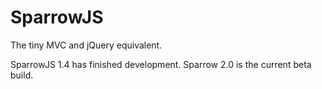 SparrowJS
=========

The tiny MVC and jQuery equivalent.


SparrowJS 1.4 has finished development. Sparrow 2.0 is the current beta build.
